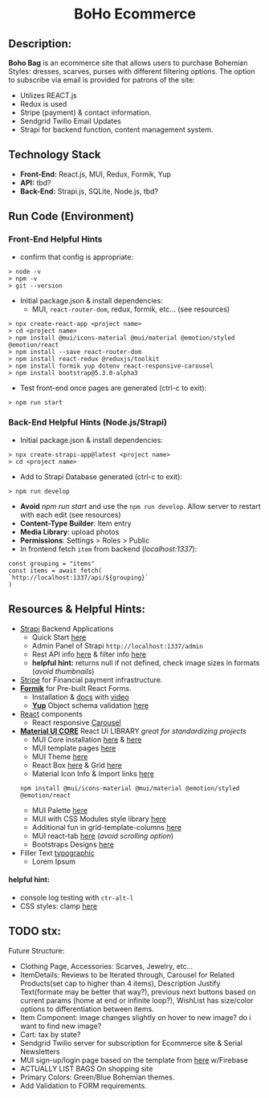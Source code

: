 <h1 align="center">BoHo Ecommerce</h1>

## Description:
**Boho Bag** is an ecommerce site that allows users to purchase Bohemian Styles: dresses, scarves, purses with different filtering options. The option to subscribe via email is provided for patrons of the site: 
- Utilizes REACT.js  <insert example>
- Redux is used <insert example>
- <insert example> Stripe (payment) & contact information. 
- <insert example> Sendgrid Twilio Email Updates
- <insert example> Strapi for backend function, content management system. 


## Technology Stack
- **Front-End:** React.js, MUI, Redux, Formik, Yup
- **API:** tbd? 
- **Back-End:** Strapi.js, SQLite, Node.js,  tbd?

## Run Code (Environment)

### Front-End Helpful Hints 
- confirm that config is appropriate:
```
> node -v
> npm -v
> git --version
```

- Initial package.json & install dependencies:
    - MUI, `react-router-dom`, redux, formik, etc... (see resources)
```
> npx create-react-app <project name>
> cd <project name>
> npm install @mui/icons-material @mui/material @emotion/styled @emotion/react
> npm install --save react-router-dom
> npm install react-redux @reduxjs/toolkit
> npm install formik yup dotenv react-responsive-carousel
> npm install bootstrap@5.3.0-alpha3
```
- Test front-end once pages are generated (ctrl-c to exit):
```
> npm run start
```

### Back-End Helpful Hints (Node.js/Strapi)
- Initial package.json & install dependencies:
```
> npx create-strapi-app@latest <project name>
> cd <project name>
```
- Add to Strapi Database generated (ctrl-c to exit):
```
> npm run develop
```
- **Avoid** *npm run start* and use the `npm run develop`. Allow server to restart with each edit (see resources)
- **Content-Type Builder**: Item entry
- **Media Library**: upload photos
- **Permissions**: Settings > Roles > Public 
- In frontend fetch `item` from backend (*localhost:1337*):
```
const grouping = "items"
const items = await fetch(
`http://localhost:1337/api/${grouping}`
)
```

## Resources & Helpful Hints:
- [Strapi](https://strapi.io/) Backend Applications
    - Quick Start [here](https://docs.strapi.io/dev-docs/quick-start)
    - Admin Panel of Strapi `http://localhost:1337/admin`
    - Rest API info [here](https://docs.strapi.io/dev-docs/api/rest) & filter info [here](https://docs.strapi.io/dev-docs/api/rest/filters-locale-publication)
    - **helpful hint:** returns null if not defined, check image sizes in formats (*avoid thumbnails*)
- [Stripe](https://stripe.com/?utm_campaign=paid_brand-US_Search_Brand_Stripe_Control-1803852691&utm_medium=cpc&utm_source=google&ad_content=604030746212&utm_term=stripe&utm_matchtype=p&utm_adposition=&utm_device=c&gclid=CjwKCAjwxr2iBhBJEiwAdXECw9BcpcbVI09UivWmp_SZ3W3uapO6fPcNs-CDILBhvUHbqb-q9eeMwhoCjDsQAvD_BwE) for Financial payment infrastructure. 
- **[Formik](https://formik.org/)** for Pre-built React Forms.
    - Installation & [docs](https://formik.org/docs/overview#installation) with [video](https://www.youtube.com/watch?v=oiNtnehlaTo)
    - **[Yup](https://www.npmjs.com/package/yup)** Object schema validation [here](https://formik.org/docs/guides/validation)
- [React](https://react.dev/) components
    - React responsive [Carousel](https://www.npmjs.com/package/react-responsive-carousel)
- **[Material UI CORE](https://mui.com/)** React UI LIBRARY *great for standardizing projects*
    - MUI Core installation [here](https://www.npmjs.com/package/@mui/material) & [here](https://mui.com/material-ui/getting-started/installation/)
    - MUI template pages [here](https://mui.com/material-ui/getting-started/templates/)
    - MUI Theme [here](https://mui.com/material-ui/customization/theming/)
    - React Box [here](https://mui.com/material-ui/react-box/) & Grid [here](https://mui.com/material-ui/react-grid/)
    - Material Icon Info & Import links [here](https://mui.com/material-ui/material-icons/)
    ```
    npm install @mui/icons-material @mui/material @emotion/styled @emotion/react
    ```
    - MUI Palette [here](https://mui.com/material-ui/customization/palette/)
    - MUI with CSS Modules style library [here](https://mui.com/material-ui/guides/interoperability/)
    - Additional fun in grid-template-columns [here](https://developer.mozilla.org/en-US/docs/Web/CSS/grid-template-columns)
    - MUI react-tab [here](https://mui.com/material-ui/react-tabs/) (*avoid scrolling option*)
    - Bootstraps Designs [here](https://getbootstrap.com/)
- Filler Text [typographic](https://generator.lorem-ipsum.info/)
    - Lorem Ipsum 

#### **helpful hint:** 
- console log testing with `ctr-alt-l` 
- CSS styles: clamp [here](https://developer.mozilla.org/en-US/docs/Web/CSS/clamp)



## TODO stx:
Future Structure:
- Clothing Page, Accessories: Scarves, Jewelry, etc...
- ItemDetails: Reviews to be Iterated through,  Carousel for Related Products(set cap to higher than 4 items), Description Justify Text(formate may be better that way?), previous next buttons based on current params (home at end or infinite loop?), WishList has size/color options to differentiation between items. 
- Item Component: image changes slightly on hover to new image? do i want to find new image? 
- Cart: tax by state? 
- Sendgrid Twilio server for subscription for Ecommerce site & Serial Newsletters
- MUI sign-up/login page based on the template from [here](https://mui.com/store/sign-in/) w/Firebase
- ACTUALLY LIST BAGS On shopping site
- Primary Colors: Green/Blue Bohemian themes. 
- Add Validation to FORM requirements. 